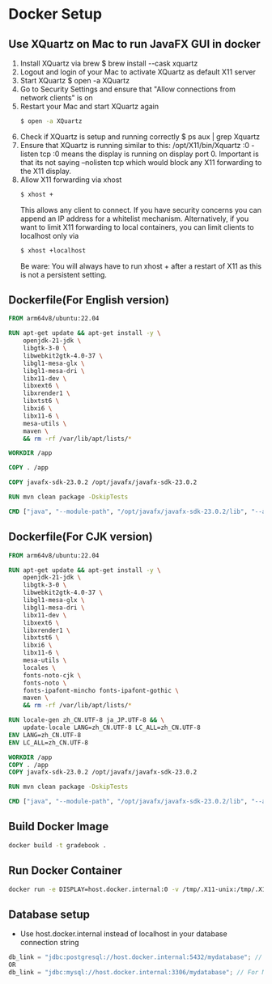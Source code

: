 # Docker Setup

## Use XQuartz on Mac to run JavaFX GUI in docker

1. Install XQuartz via brew $ brew install --cask xquartz 
2. Logout and login of your Mac to activate XQuartz as default X11 server 
3. Start XQuartz $ open -a XQuartz 
4. Go to Security Settings and ensure that "Allow connections from network clients" is on
5. Restart your Mac and start XQuartz again
    ```bash
	$ open -a XQuartz 
    ```
6. Check if XQuartz is setup and running correctly
	$ ps aux | grep Xquartz 
7. Ensure that XQuartz is running similar to this: /opt/X11/bin/Xquartz :0 -listen tcp
	:0 means the display is running on display port 0. Important is that its not saying –nolisten tcp which would block any X11 	forwarding to the X11 display. 
8. Allow X11 forwarding via xhost
    ```bash
	$ xhost +
    ```
	This allows any client to connect. If you have security concerns you can append an IP address for a whitelist mechanism.
	Alternatively, if you want to limit X11 forwarding to local containers, you can limit clients to localhost only via
    ```bash
	$ xhost +localhost
    ```
	Be ware: You will always have to run xhost + after a restart of X11 as this is not a persistent setting.

## Dockerfile(For English version)
```Dockerfile
FROM arm64v8/ubuntu:22.04

RUN apt-get update && apt-get install -y \
    openjdk-21-jdk \
    libgtk-3-0 \
    libwebkit2gtk-4.0-37 \
    libgl1-mesa-glx \
    libgl1-mesa-dri \
    libx11-dev \
    libxext6 \
    libxrender1 \
    libxtst6 \
    libxi6 \
    libx11-6 \
    mesa-utils \
    maven \
    && rm -rf /var/lib/apt/lists/*

WORKDIR /app

COPY . /app

COPY javafx-sdk-23.0.2 /opt/javafx/javafx-sdk-23.0.2

RUN mvn clean package -DskipTests

CMD ["java", "--module-path", "/opt/javafx/javafx-sdk-23.0.2/lib", "--add-modules", "javafx.controls,javafx.fxml", "-Djava.library.path=/opt/javafx/javafx-sdk-23.0.2/lib", "-Dprism.order=sw", "-jar", "target/gradebook.jar"]
```

## Dockerfile(For CJK version)
```Dockerfile
FROM arm64v8/ubuntu:22.04

RUN apt-get update && apt-get install -y \
    openjdk-21-jdk \
    libgtk-3-0 \
    libwebkit2gtk-4.0-37 \
    libgl1-mesa-glx \
    libgl1-mesa-dri \
    libx11-dev \
    libxext6 \
    libxrender1 \
    libxtst6 \
    libxi6 \
    libx11-6 \
    mesa-utils \
    locales \
    fonts-noto-cjk \
    fonts-noto \
    fonts-ipafont-mincho fonts-ipafont-gothic \
    maven \
    && rm -rf /var/lib/apt/lists/*

RUN locale-gen zh_CN.UTF-8 ja_JP.UTF-8 && \
    update-locale LANG=zh_CN.UTF-8 LC_ALL=zh_CN.UTF-8
ENV LANG=zh_CN.UTF-8
ENV LC_ALL=zh_CN.UTF-8

WORKDIR /app
COPY . /app
COPY javafx-sdk-23.0.2 /opt/javafx/javafx-sdk-23.0.2

RUN mvn clean package -DskipTests

CMD ["java", "--module-path", "/opt/javafx/javafx-sdk-23.0.2/lib", "--add-modules", "javafx.controls,javafx.fxml", "-Djava.library.path=/opt/javafx/javafx-sdk-23.0.2/lib", "-Dprism.order=sw", "-jar", "target/gradebook.jar"]
```

## Build Docker Image
```bash
docker build -t gradebook .
```

## Run Docker Container
```bash
docker run -e DISPLAY=host.docker.internal:0 -v /tmp/.X11-unix:/tmp/.X11-unix gradebook
```

## Database setup
* Use host.docker.internal instead of localhost in your database connection string
```java
db_link = "jdbc:postgresql://host.docker.internal:5432/mydatabase"; // For PostgreSQL
OR
db_link = "jdbc:mysql://host.docker.internal:3306/mydatabase"; // For MySQL
```
